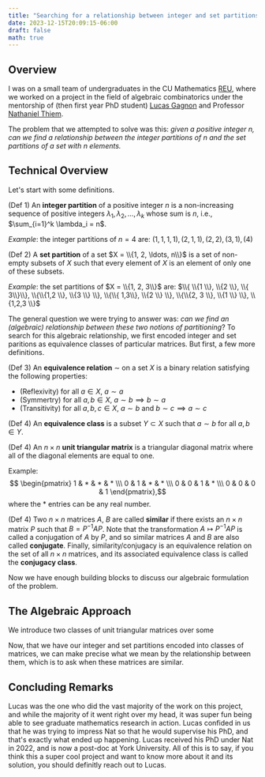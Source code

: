 ```yaml
---
title: "Searching for a relationship between integer and set partitions"
date: 2023-12-15T20:09:15-06:00
draft: false
math: true
---
```


## Overview
I was on a small team of undergraduates in the CU Mathematics [REU](https://www.colorado.edu/math/undergraduate-program/summer-research-undergraduate), where we worked on a project in the field of algebraic combinatorics under the mentorship of (then first year PhD student) [Lucas Gagnon](https://sites.google.com/view/lucas-gagnon/home) and Professor [Nathaniel Thiem](https://www.colorado.edu/math/nathaniel-thiem). 

The problem that we attempted to solve was this: *given a positive integer $n$, can we find a relationship between the integer partitions of $n$ and the set partitions of a set with $n$ elements.*

## Technical Overview
Let's start with some definitions.

(Def 1) An **integer partition** of a positive integer $n$ is a non-increasing sequence of positive integers $\lambda_1, \lambda_2, \ldots, \lambda_k$ whose sum is $n$, i.e., $\sum_{i=1}^k \lambda_i = n$.

*Example*: the integer partitions of $n=4$ are: $(1,1,1,1), (2,1,1), (2,2), (3,1), (4)$

(Def 2) A **set partition** of a set $X = \\{1, 2, \ldots, n\\}$ is a set of non-empty subsets of $X$ such that every element of $X$ is an element of only one of these subsets.

*Example*: the set partitions of $X = \\{1, 2, 3\\}$ are: $\\{ \\{1 \\}, \\{2 \\}, \\{ 3\\}\\}, \\{\\{1,2 \\}, \\{3 \\} \\}, \\{\\{ 1,3\\}, \\{2 \\} \\}, \\{\\{2, 3 \\}, \\{1 \\} \\}, \\{1,2,3 \\}$

The general question we were trying to answer was: *can we find an (algebraic) relationship between these two notions of partitioning*? To search for this algebraic relationship, we first encoded integer and set paritions as equivalence classes of particular matrices. But first, a few more definitions.

(Def 3) An **equivalence relation** $\sim$ on a set $X$ is a binary relation satisfying the following properties:
* (Reflexivity) for all $a \in X$, $a \sim a$
* (Symmertry) for all $a, b \in X$, $a \sim b \implies b \sim a$
* (Transitivity) for all $a, b, c \in X$, $a \sim b$ and $b \sim c \implies a \sim c$ 

(Def 4) An **equivalence class** is a subset $Y \subset X$ such that $a \sim b$ for all $a, b \in Y$. 

(Def 4) An $n \times n$ **unit triangular matrix** is a triangular diagonal matrix where all of the diagonal elements are equal to one.

Example:$$ \begin{pmatrix}
1 & * & * & * \\\ 0 & 1 & * & * \\\ 0 & 0 & 1 & * \\\ 0 & 0 & 0 & 1
\end{pmatrix},$$
where the * entries can be any real number.

(Def 4) Two $n \times n$ matrices $A$, $B$ are called **similar** if there exists an $n \times n$ matrix $P$ such that $B = P^{-1}AP$. Note that the transformation $A \mapsto P^{-1}AP$ is called a conjugation of $A$ by $P$, and so similar matrices $A$ and $B$ are also called **conjugate**. Finally, similarity/conjugacy is an equivalence relation on the set of all $n \times n$ matrices, and its associated equivalence class is called the **conjugacy class**.

Now we have enough building blocks to discuss our algebraic formulation of the problem.

## The Algebraic Approach
We introduce two classes of unit triangular matrices over some 


Now, that we have our integer and set partitions encoded into classes of matrices, we can make precise what we mean by the relationship between them, which is to ask when these matrices are similar.

## Concluding Remarks
Lucas was the one who did the vast majority of the work on this project, and while the majority of it went right over my head, it was super fun being able to see graduate mathematics research in action. Lucas confided in us that he was trying to impress Nat so that he would supervise his PhD, and that's exactly what ended up happening. Lucas received his PhD under Nat in 2022, and is now a post-doc at York University. All of this is to say, if you think this a super cool project and want to know more about it and its solution, you should definitly reach out to Lucas.
